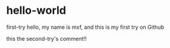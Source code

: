 # hello-world
first-try
hello, my name is mxf, and this is my first try on Github

this the second-try's comment!!
